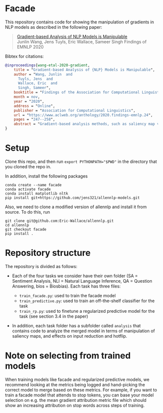 # Facade

This repository contains code for showing the manipulation of gradients in NLP models as described in the following paper:

> [Gradient-based Analysis of NLP Models is Manipulable](https://arxiv.org/pdf/2010.05419.pdf)  
> Junlin Wang, Jens Tuyls, Eric Wallace, Sameer Singh Findings of EMNLP 2020

Bibtex for citations:

```bibtex
@inproceedings{wang-etal-2020-gradient,
    title = "Gradient-based Analysis of {NLP} Models is Manipulable",
    author = "Wang, Junlin  and
      Tuyls, Jens  and
      Wallace, Eric  and
      Singh, Sameer",
    booktitle = "Findings of the Association for Computational Linguistics: EMNLP 2020",
    month = nov,
    year = "2020",
    address = "Online",
    publisher = "Association for Computational Linguistics",
    url = "https://www.aclweb.org/anthology/2020.findings-emnlp.24",
    pages = "247--258",
    abstract = "Gradient-based analysis methods, such as saliency map visualizations and adversarial input perturbations, have found widespread use in interpreting neural NLP models due to their simplicity, flexibility, and most importantly, the fact that they directly reflect the model internals. In this paper, however, we demonstrate that the gradients of a model are easily manipulable, and thus bring into question the reliability of gradient-based analyses. In particular, we merge the layers of a target model with a Facade Model that overwhelms the gradients without affecting the predictions. This Facade Model can be trained to have gradients that are misleading and irrelevant to the task, such as focusing only on the stop words in the input. On a variety of NLP tasks (sentiment analysis, NLI, and QA), we show that the merged model effectively fools different analysis tools: saliency maps differ significantly from the original model{'}s, input reduction keeps more irrelevant input tokens, and adversarial perturbations identify unimportant tokens as being highly important.",
}
```

# Setup

Clone this repo, and then run `export PYTHONPATH="$PWD"` in the directory that you cloned the repo in.

In addition, install the following packages

```
conda create --name facade
conda activate facade
conda install matplotlib nltk
pip install git+https://github.com/jens321/allennlp-models.git
```

Also, we need to clone a modified version of allennlp and install it from source. To do this, run

```
git clone git@github.com:Eric-Wallace/allennlp.git
cd allennlp
git checkout facade
pip install .
```

# Repository structure

The repository is divided as follows:

- Each of the four tasks we consider have their own folder (SA = Sentiment Analysis, NLI = Natural Language Inference, QA = Question Answering, bios = Biosbias). Each task has three files:

  - `train_facade.py`: used to train the facade model
  - `train_predictive.py`: used to train an off-the-shelf classifier for the task
  - `train_rp.py`: used to finetune a regularized predictive model for the task (see section 3.4 in the paper)

- In addition, each task folder has a subfolder called `analysis` that contains code to analyze the merged model in terms of manipulation of saliency maps, and effects on input reduction and hotflip.

# Note on selecting from trained models

When training models like facade and regularized predictive models, we recommend looking at the metrics being logged and hand-picking the correct model to merge based on these metrics. For example, if you want to train a facade model that attends to stop tokens, you can base your model selection on e.g. the mean gradient attribution metric file which should show an increasing attribution on stop words across steps of training.

